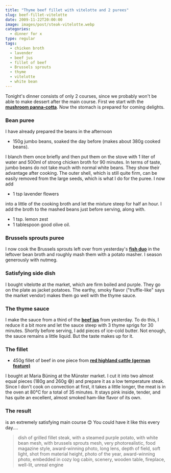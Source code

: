 ```yaml
---
title: "Thyme beef fillet with vitelotte and 2 purees"
slug: beef-fillet-vitelotte
date: 2009-11-22T20:00:00
image: images/post/steak-vitelotte.webp
categories: 
  - dinner for x
type: regular
tags: 
  - chicken broth
  - lavender
  - beef jus
  - fillet of beef
  - Brussels sprouts
  - thyme
  - vitelotte
  - white bean
---
```


Tonight's dinner consists of only 2 courses, since we probably won't be able to make dessert after the main course. First we start with the **[mushroom panna-cotta](../champignon-panna-cotta/)**. Now the stomach is prepared for coming delights.

### Bean puree 

I have already prepared the beans in the afternoon

* 150g jumbo beans, soaked the day before (makes about 380g cooked beans).

I blanch them once briefly and then put them on the stove with 1 liter of water and 500ml of strong chicken broth for 90 minutes. In terms of taste, jumbo beans do not take much with normal white beans. They show their advantage after cooking. The outer shell, which is still quite firm, can be easily removed from the large seeds, which is what I do for the puree. I now add

* 1 tsp lavender flowers

into a little of the cooking broth and let the mixture steep for half an hour. I add the broth to the mashed beans just before serving, along with.

* 1 tsp. lemon zest
* 1 tablespoon good olive oil.

### Brussels sprouts puree

 I now cook the Brussels sprouts left over from yesterday's **[fish duo](../double-fish-feature)** in the leftover bean broth and roughly mash them with a potato masher. I season generously with nutmeg.

### Satisfying side dish

I bought vitelotte at the market, which are firm boiled and purple. They go on the plate as jacket potatoes. The earthy, smoky flavor ("truffle-like" says the market vendor) makes them go well with the thyme sauce.

### The thyme sauce

I make the sauce from a third of the **[beef jus](../beef-jus)** from yesterday. To do this, I reduce it a bit more and let the sauce steep with 3 thyme sprigs for 30 minutes. Shortly before serving, I add pieces of ice-cold butter. Not enough, the sauce remains a little liquid. But the taste makes up for it.

### The fillet

* 450g fillet of beef in one piece from **[red highland cattle (german feature)](http://naturlandhof-buening.de/?p=83)**

I bought at Maria Büning at the Münster market. I cut it into two almost equal pieces (180g and 260g 😅) and prepare it as a low temperature steak. Since I don't cook on convection at first, it takes a little longer, the meat is in the oven at 80°C for a total of 35 minutes. It stays pink inside, tender, and has quite an excellent, almost smoked ham-like flavor of its own.

### The result

is an extremely satisfying main course 😊 You could have it like this every day.... 

> dish of grilled fillet steak, with a steamed purple potato, with white bean mesh, with brussels sprouts mesh, very photorealistic, food magazine style, award-winning photo, long lens, depth of field, soft light, shot from material height, photo of the year, award-winning photo, embedded in cozy log cabin, scenery, wooden table, fireplace, well-lit, unreal engine